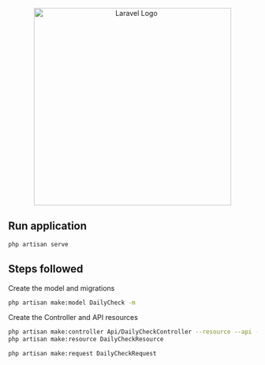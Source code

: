 <p align="center"><a href="https://laravel.com" target="_blank"><img src="https://raw.githubusercontent.com/laravel/art/master/logo-lockup/5%20SVG/2%20CMYK/1%20Full%20Color/laravel-logolockup-cmyk-red.svg" width="400" alt="Laravel Logo"></a></p>

## Run application

```bash
php artisan serve
```

## Steps followed

Create the model and migrations
```bash
php artisan make:model DailyCheck -m
```


Create the Controller and API resources
```bash
php artisan make:controller Api/DailyCheckController --resource --api --model=DailyCheck
php artisan make:resource DailyCheckResource
```

```bash
php artisan make:request DailyCheckRequest
```